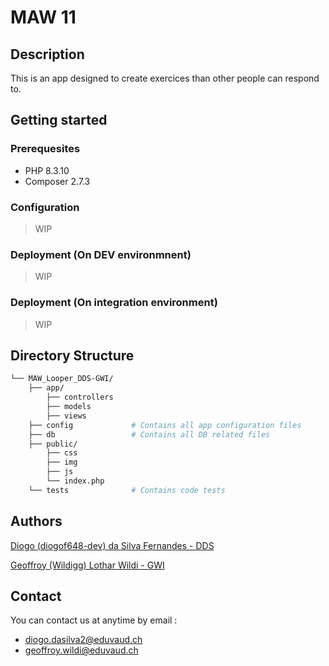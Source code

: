 # MAW 11
## Description
This is an app designed to create exercices than other people can respond to.

## Getting started
### Prerequesites
- PHP 8.3.10
- Composer 2.7.3

### Configuration
> WIP

### Deployment (On DEV environmnent)
> WIP

### Deployment (On integration environment)
> WIP

## Directory Structure
```bash
└── MAW_Looper_DDS-GWI/
    ├── app/
        ├── controllers
        ├── models
        ├── views
    ├── config             # Contains all app configuration files
    ├── db                 # Contains all DB related files
    ├── public/
        ├── css
        ├── img
        ├── js
        └── index.php
    └── tests              # Contains code tests
```

## Authors
[Diogo (diogof648-dev) da Silva Fernandes - DDS](https://github.com/diogof648-dev)

[Geoffroy (Wildigg) Lothar Wildi - GWI](https://github.com/Wildigg)

## Contact
You can contact us at anytime by email :
- diogo.dasilva2@eduvaud.ch
- geoffroy.wildi@eduvaud.ch
